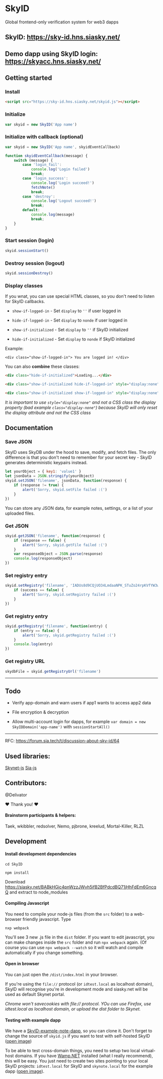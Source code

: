 # SkyID

Global frontend-only verification system for web3 dapps

## SkyID: https://sky-id.hns.siasky.net/

## Demo dapp using SkyID login: https://skyacc.hns.siasky.net/

## Getting started

### Install

``` html
<script src="https://sky-id.hns.siasky.net/skyid.js"></script>
```

### Initialize
``` javascript
var skyid = new SkyID('App name')
```

### Initialize with callback (optional)
``` javascript
var skyid = new SkyID('App name', skyidEventCallback)

function skyidEventCallback(message) {
	switch (message) {
		case 'login_fail':
			console.log('Login failed')
			break;
		case 'login_success':
			console.log('Login succeed!')
			fetchNote()
			break;
		case 'destroy':
			console.log('Logout succeed!')
			break;
		default:
			console.log(message)
			break;
	}
}
```

### Start session (login)

``` javascript
skyid.sessionStart()
```

### Destroy session (logout)

``` javascript
skyid.sessionDestroy()
```

### Display classes

If you wnat, you can use special HTML classes, so you don't need to listen for SkyID callbacks.

- `show-if-logged-in` - Set `display` to `''` if user logged in

- `hide-if-logged-in` - Set `display` to `nonde` if user logged in

- `show-if-initialized` - Set `display` to `''` if SkyID initialized

- `hide-if-initialized` - Set `display` to `nonde` if SkyID initialized

Example:

```
<div class="show-if-logged-in"> You are logged in! </div>
```

You can also **combine** these classes:

``` html
<div class="hide-if-initialized">Loading...</div>

<div class="show-if-initialized hide-if-logged-in" style="display:none"> Loaded and you are not logged in :( </div>

<div class="show-if-initialized show-if-logged-in" style="display:none"> Loaded and you are logged in! </div>
```
*It is important to use `style="display:none"` and not a CSS class the display property (bad example `class="display-none"`) because SkyID will only reset the display attribute and not the CSS class*


## Documentation

### Save JSON

SkyID uses SkyDB under the hood to save, modify, and fetch files. The only difference is that you don't need to remember for your secret key - SkyID generates deterministic keypairs instead.


``` javascript
let yourObject = { key1: 'value1' }
let jsonData = JSON.stringify(yourObject)
skyid.setJSON('filename', jsonData, function(response) {
	if (response != true) {
		alert('Sorry, skyid.setFile failed :(')
	}
})
```
You can store any JSON data, for example notes, settings, or a list of your uploaded files.


### Get JSON
``` javascript
skyid.getJSON('filename', function(response) {
	if (response == false) {
		alert('Sorry, skyid.getFile failed :(')
	}
	var responseObject = JSON.parse(response)
	console.log(responseObject)
})
```

### Set registry entry
``` javascript
skyid.setRegistry('filename', 'IADUs8d9CQjUO34LmdaaNPK_STuZo24rpKVfYW3wPPM2uQ', function(success) {
	if (success == false) {
		alert('Sorry, skyid.setRegistry failed :(')
	}
})
```

### Get registry entry
``` javascript
skyid.getRegistry('filename', function(entry) {
	if (entry == false) {
		alert('Sorry, skyid.getRegistry failed :(')
	}
	console.log(entry)
})
```

### Get registry URL
``` javascript
skydbFile = skyid.getRegistryUrl('filename')
```
___


## Todo

- Verify app-domain and warn users if app1 wants to access app2 data

- File encryption & decryption

- Allow multi-account login for dapps, for example `var domain = new SkyIDDomain('app-name')` with `sessionStartAll()`

___

RFC: https://forum.sia.tech/t/discussion-about-sky-id/64

## Used libraries:
[Skynet-js](https://github.com/NebulousLabs/skynet-js)
[Sia-js](https://github.com/escada-finance/sia-js)

## Contributors:

@Delivator

❤ Thank you! ❤

#### Brainstorm participants & helpers:
Taek, wkibbler, redsolver, Nemo, pjbrone, kreelud, Mortal-Killer, RLZL

## Development

#### Install development dependencies

`cd SkyID`

`npm install`

Download https://siasky.net/BABkHGic4pnWzzJWvh5ifB2BfPdcdBQ71jHhFdEm6GncqQ and extract to node_modules

#### Compiling Javascript
You need to compile your node-js files (from the `src` folder) to a web-browser friendly javascript. Type

`nxp webpack`

You'll see 3 new .js file in the `dist` folder. If you want to edit javascript, you can make changes inside the `src` folder and run `npx webpack` again. (Of course you can use `npx webpack --watch` so it will watch and compile automatically if you change something.

#### Open in browser
You can just open the `/dist/index.html` in your browser.

If you're using the `file://` protocol (or `idtest.local` as localhost domain), SkyID will recognise you're in development mode and siasky.net will be used as default Skynet portal.

*Chrome won't savecookies with file:// protocol. YOu can use Firefox, use idtest.local as localhost domain, or upload the dist folder to Skynet.*

#### Testing with example dapp

We have a [SkyID-example-note-dapp](https://github.com/DaWe35/SkyID-example-note-dapp), so you can clone it. Don't forget to change the source of `skyid.js` if you want to test with self-hosted SkyID ([open image](https://raw.githubusercontent.com/DaWe35/SkyID/main/assets/skyid-example.png))

To be able to test cross-domain things, you need to setup two local virtual-host domains. If you have [Wamp.NET](https://wamp.net/) installed (what I really recommend), this will be easy. You just need to create two sites pointing to your local SkyID projects: `idtest.local` for SkyID and `skynote.local` for the example dapp ([open image](https://raw.githubusercontent.com/DaWe35/SkyID/main/assets/skyid_wamp.jpg)).



